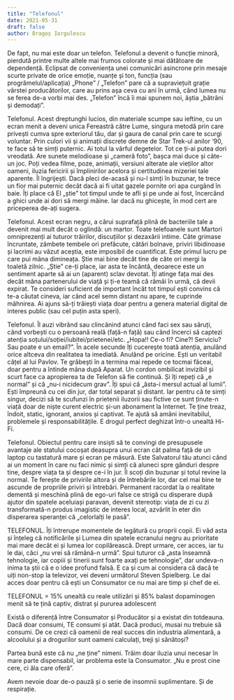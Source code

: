 ```yaml
---
title: "Telefonul"
date: 2021-05-31
draft: false
author: Dragoș Iorgulescu
---
```



De fapt, nu mai este doar un telefon. Telefonul a devenit o funcție minoră, pierdută printre multe altele mai frumos colorate și mai dătătoare de dependență. Eclipsat de conveniența unei comunicări asincrone prin mesaje scurte private de orice emoție, nuanțe și ton, funcția (sau progrămelul/aplicația) „Phone” / „Telefon” pare că a supraviețuit grație vârstei producătorilor, care au prins așa ceva cu ani în urmă, când lumea nu se ferea de-a vorbi mai des. „Telefon” încă îi mai spunem noi, ăștia „bătrâni și demodați”.

Telefonul. Acest dreptunghi lucios, din materiale scumpe sau ieftine, cu un ecran menit a deveni unica Fereastră către Lume, singura metodă prin care privești cumva spre exteriorul tău, dar și gaura de canal prin care te scurgi voluntar. Prin culori vii și animații discrete demne de Star Trek-ul anilor ‘90, te face să te simți puternic. Ai totul la vârful degetelor. Tot ce ți-ai putea dori vreodată. Are sunete melodioase și „cameră foto”, bașca mai duce și câte-un joc. Poți vedea filme, poze, animații, versiuni alterate ale vieților altor oameni, iluzia fericirii și împlinirilor acelora și certitudinea mizeriei tale aparente. Îl îngrijești. Dacă pleci de-acasă și nu-l simți în buzunar, te trece un fior mai puternic decât dacă ai fi uitat gazele pornite ori apa curgând în baie. Îți place că El „știe” tot timpul unde te afli și pe unde ai fost, încercând a ghici unde ai dori să mergi mâine. Iar dacă nu ghicește, în mod cert are priceperea de-ați sugera.

Telefonul. Acest ecran negru, a cărui suprafață plină de bacteriile tale a devenit mai mult decât o oglindă: un martor. Toate telefoanele sunt Martori omniprezenți ai tuturor trăirilor, discuțiilor și dezaxării intime. Câte grimase încruntate, zâmbete tembele ori prefăcute, cătări bolnave, priviri libidinoase și lacrimi au văzut aceștia, este imposibil de cuantificat. Este primul lucru pe care pui mâna dimineața. Știe mai bine decât tine de câte ori mergi la toaletă zilnic. „Știe” ce-ți place, iar asta te încântă, deoarece este un sentiment aparte să ai un (aparent) sclav devotat. Îți atinge fața mai des decât mâna partenerului de viață și ți-e teamă că rămâi în urmă, că devii expirat. Te consideri suficient de important încât tot timpul ești convins că te-a căutat cineva, iar când acel semn distant nu apare, te cuprinde mâhnirea. Ai ajuns să-ți trăiești viața doar pentru a genera material digital de interes public (sau cel puțin asta speri).

Telefonul. Îl auzi vibrând sau clincănind atunci când faci sex sau săruți, când vorbești cu o persoană reală (față-n față) sau când încerci să captezi atenția soțului/soției/iubitei/prietenei/etc. „Hopa!! Ce-o fi? Cine?! Serviciu? Sau poate e un email?”. În acele secunde îți cucerește toată atenția, anulând orice altceva din realitatea ta imediată. Anulând pe oricine. Ești un veritabil cățel al lui Pavlov. Te grăbești în a termina mai repede ce tocmai făceai, doar pentru a întinde mâna după Aparat. Un cordon ombilicat invizibil și scurt face ca apropierea ta de Telefon să fie continuă. Și îți repeți că „e normal” și că „nu-i nicidecum grav”. Îți spui că „ăsta-i mersul actual al lumii”. Ești împreună cu cei din jur, dar total separat și distant. Iar pentru că te simți singur, decizi să te scufunzi în prietenii iluzorii sau fictive ce sunt ținute-n viață doar de niște curent electric și-un abonament la Internet. Te ține treaz, îndoit, static, ignorant, anxios și captivat. Te ajută să amâni inevitabilul, problemele și responsabilitățile. E drogul perfect deghizat într-o unealtă Hi-Fi.

Telefonul. Obiectul pentru care insiști să te convingi de presupusele avantaje ale statului cocoșat deasupra unui ecran cât palma față de un laptop cu tastatură mare și ecran pe măsură. Este Salvatorul tău atunci când ai un moment în care nu faci nimic și simți că aluneci spre gânduri despre tine, despre viața ta și despre ce-i în jur. Îl scoți din buzunar și totul revine la normal. Te ferește de privirile altora și de întrebările lor, dar cel mai bine te ascunde de propriile priviri și întrebări. Permanent racordat la o realitate dementă și meschină plină de ego-uri false ce strigă cu disperare după ajutor din spatele aceluiași paravan, devenit stereotip: viața de zi cu zi transformată-n produs imagistic de interes local, azvârlit în eter din disperarea speranței că „celorlalți le pasă”.

TELEFONUL. Îți întrerupe momentele de legătură cu proprii copii. Ei văd asta și înțeleg că notificările și Lumea din spatele ecranului negru au prioritate mai mare decât ei și lumea lor copilărească. Drept urmare, cer acces, iar tu le dai, căci „nu vrei să rămână-n urmă”. Spui tuturor că „asta înseamnă tehnologie, iar copiii și tinerii sunt foarte axați pe tehnologie”, dar undeva-n inima ta știi că e o idee profund falsă. E ca și cum ai considera că dacă te uiți non-stop la televizor, vei deveni următorul Steven Spielberg. Le dai acces doar pentru că ești un Consumator ce nu mai are timp și chef de ei.

TELEFONUL = 15% unealtă cu reale utilizări și 85% balast dopaminogen menit să te țină captiv, distrat și pururea adolescent

Există o diferență între Consumator și Producător și a existat din totdeauna. Dacă doar consumi, TE consumi și atât. Dacă produci, musai nu trebuie să consumi. De ce crezi că oamenii de real succes din industria alimentară, a alcoolului și a drogurilor sunt oameni calculați, treji și sănătoși?

Partea bună este că nu „ne ține” nimeni. Trăim doar iluzia unui necesar în mare parte dispensabil, iar problema este la Consumator. „Nu e prost cine cere, ci ăla care oferă”.

Avem nevoie doar de-o pauză și o serie de insomnii suplimentare. Și de respirație.
